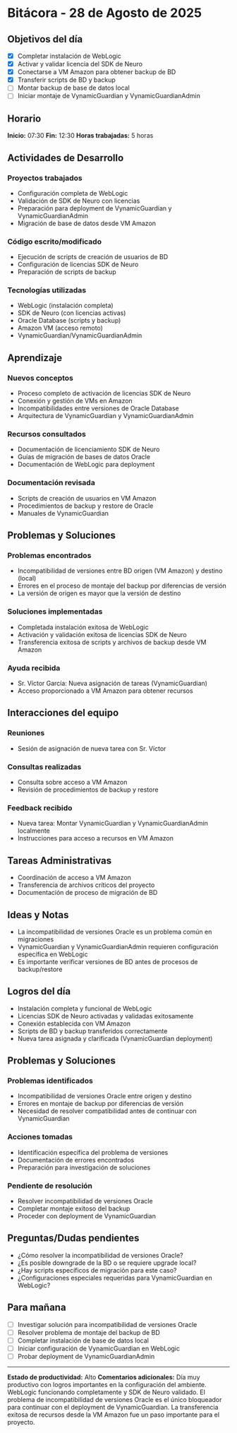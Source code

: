 # Bitácora - 28 de Agosto de 2025

## Objetivos del día
- [x] Completar instalación de WebLogic
- [x] Activar y validar licencia del SDK de Neuro
- [x] Conectarse a VM Amazon para obtener backup de BD
- [x] Transferir scripts de BD y backup
- [ ] Montar backup de base de datos local
- [ ] Iniciar montaje de VynamicGuardian y VynamicGuardianAdmin

## Horario
**Inicio:** 07:30
**Fin:** 12:30
**Horas trabajadas:** 5 horas

## Actividades de Desarrollo
### Proyectos trabajados
- Configuración completa de WebLogic
- Validación de SDK de Neuro con licencias
- Preparación para deployment de VynamicGuardian y VynamicGuardianAdmin
- Migración de base de datos desde VM Amazon

### Código escrito/modificado
- Ejecución de scripts de creación de usuarios de BD
- Configuración de licencias SDK de Neuro
- Preparación de scripts de backup

### Tecnologías utilizadas
- WebLogic (instalación completa)
- SDK de Neuro (con licencias activas)
- Oracle Database (scripts y backup)
- Amazon VM (acceso remoto)
- VynamicGuardian/VynamicGuardianAdmin

## Aprendizaje
### Nuevos conceptos
- Proceso completo de activación de licencias SDK de Neuro
- Conexión y gestión de VMs en Amazon
- Incompatibilidades entre versiones de Oracle Database
- Arquitectura de VynamicGuardian y VynamicGuardianAdmin

### Recursos consultados
- Documentación de licenciamiento SDK de Neuro
- Guías de migración de bases de datos Oracle
- Documentación de WebLogic para deployment

### Documentación revisada
- Scripts de creación de usuarios en VM Amazon
- Procedimientos de backup y restore de Oracle
- Manuales de VynamicGuardian

## Problemas y Soluciones
### Problemas encontrados
- Incompatibilidad de versiones entre BD origen (VM Amazon) y destino (local)
- Errores en el proceso de montaje del backup por diferencias de versión
- La versión de origen es mayor que la versión de destino

### Soluciones implementadas
- Completada instalación exitosa de WebLogic
- Activación y validación exitosa de licencias SDK de Neuro
- Transferencia exitosa de scripts y archivos de backup desde VM Amazon

### Ayuda recibida
- Sr. Víctor García: Nueva asignación de tareas (VynamicGuardian)
- Acceso proporcionado a VM Amazon para obtener recursos

## Interacciones del equipo
### Reuniones
- Sesión de asignación de nueva tarea con Sr. Víctor

### Consultas realizadas
- Consulta sobre acceso a VM Amazon
- Revisión de procedimientos de backup y restore

### Feedback recibido
- Nueva tarea: Montar VynamicGuardian y VynamicGuardianAdmin localmente
- Instrucciones para acceso a recursos en VM Amazon

## Tareas Administrativas
- Coordinación de acceso a VM Amazon
- Transferencia de archivos críticos del proyecto
- Documentación de proceso de migración de BD

## Ideas y Notas
- La incompatibilidad de versiones Oracle es un problema común en migraciones
- VynamicGuardian y VynamicGuardianAdmin requieren configuración específica en WebLogic
- Es importante verificar versiones de BD antes de procesos de backup/restore

## Logros del día
- Instalación completa y funcional de WebLogic
- Licencias SDK de Neuro activadas y validadas exitosamente
- Conexión establecida con VM Amazon
- Scripts de BD y backup transferidos correctamente
- Nueva tarea asignada y clarificada (VynamicGuardian deployment)

## Problemas y Soluciones
### Problemas identificados
- Incompatibilidad de versiones Oracle entre origen y destino
- Errores en montaje de backup por diferencias de versión
- Necesidad de resolver compatibilidad antes de continuar con VynamicGuardian

### Acciones tomadas
- Identificación específica del problema de versiones
- Documentación de errores encontrados
- Preparación para investigación de soluciones

### Pendiente de resolución
- Resolver incompatibilidad de versiones Oracle
- Completar montaje exitoso del backup
- Proceder con deployment de VynamicGuardian

## Preguntas/Dudas pendientes
- ¿Cómo resolver la incompatibilidad de versiones Oracle?
- ¿Es posible downgrade de la BD o se requiere upgrade local?
- ¿Hay scripts específicos de migración para este caso?
- ¿Configuraciones especiales requeridas para VynamicGuardian en WebLogic?

## Para mañana
- [ ] Investigar solución para incompatibilidad de versiones Oracle
- [ ] Resolver problema de montaje del backup de BD
- [ ] Completar instalación de base de datos local
- [ ] Iniciar configuración de VynamicGuardian en WebLogic
- [ ] Probar deployment de VynamicGuardianAdmin

---
**Estado de productividad:** Alto
**Comentarios adicionales:** Día muy productivo con logros importantes en la configuración del ambiente. WebLogic funcionando completamente y SDK de Neuro validado. El problema de incompatibilidad de versiones Oracle es el único bloqueador para continuar con el deployment de VynamicGuardian. La transferencia exitosa de recursos desde la VM Amazon fue un paso importante para el proyecto.
